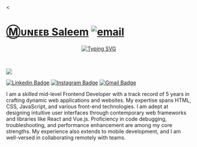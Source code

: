 <
# [ Ⓜ️ᴜɴᴇᴇʙ Saleem](https://wb3bolg.com/) [![email](https://img.shields.io/static/v1?label=Email&message=wdeveloper@gmail.com&color=blue)](https://wb3bolg.com/)&nbsp;
<!-- https://readme-typing-svg.herokuapp.com/demo/ -->
<p align="center">
  <a href="https://git.io/typing-svg"><img src="https://readme-typing-svg.herokuapp.com?font=Fira+Code&pause=1000&color=58a6ff&width=475&lines=Muneeb+Saleem+-+Front-End-Developer;AWS+%2F+React+%2F+Angular+%2F+Next+%2F+Tailwind" alt="Typing SVG" /></a>
</p>



<img style="margin-top: 2rem" src="https://readme-typing-svg.demolab.com?font=Poppins&weight=600&duration=3000&pause=500&color=FFFFFF&center=false&width=768&height=30&lines=Hello%2C++I'm+Muneeb+Saleem!%F0%9F%91%8B;Profectional +Front+End+developer+%F0%9F%93%88+;and+React.js+Developer+%F0%9F%9A%80">
  
[![Linkedin Badge](https://img.shields.io/badge/-MuneebSaleem-blue?style=flat-square&logo=Linkedin&logoColor=white&link=https://www.linkedin.com/in/muneeb-saleem/)](https://www.linkedin.com/in/muneeb-saleem/)
[![Instagram Badge](https://img.shields.io/badge/-muneebsaleem425-purple?style=flat-square&logo=instagram&logoColor=white&link=https://www.instagram.com/muneebsaleem425/)](https://www.instagram.com/muneebsaleem425/)
[![Gmail Badge](https://img.shields.io/badge/-wdeveloper426@gmail.com-c14438?style=flat-square&logo=Gmail&logoColor=white&link=mailto:wdeveloper426@gmail.com)](https://mail.google.com/mail/u/0/?tab=rm&ogbl#inbox?compose=CllgCJfrtRrbqhHwbZGdCdbXjbWwtrVwWtvxfsrxzzQpfTgtqqxpShRWTkxNLDxbjtRPvCtCZVV)


I am a skilled mid-level Frontend Developer with a track record of 5 years in crafting dynamic web applications and websites. My expertise spans HTML, CSS, JavaScript, and various front-end technologies. I am adept at designing intuitive user interfaces through contemporary web frameworks and libraries like React and Vue.js. Proficiency in code debugging, troubleshooting, and performance enhancement are among my core strengths. My experience also extends to mobile development, and I am well-versed in collaborating remotely with teams.

<!--
**muneebsaleem424/muneebsaleem424** is a ✨ _special_ ✨ repository because its `README.md` (this file) appears on your GitHub profile.

Here are some ideas to get you started:

- 🔭 I’m currently working on ...
- 🌱 I’m currently learning ...
- 👯 I’m looking to collaborate on ...
- 🤔 I’m looking for help with ...
- 💬 Ask me about ...
- 📫 How to reach me: ...
- 😄 Pronouns: ...
- ⚡ Fun fact: ...
-->

